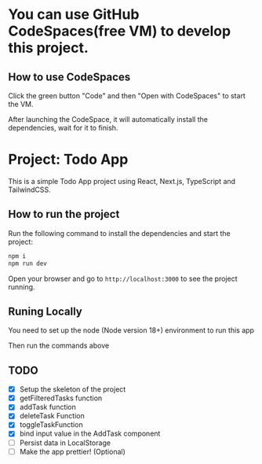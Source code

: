 # You can use GitHub CodeSpaces(free VM) to develop this project.

## How to use CodeSpaces
Click the green button "Code" and then "Open with CodeSpaces" to start the VM. 

After launching the CodeSpace, it will automatically install the dependencies, wait for it to finish.

# Project: Todo App
This is a simple Todo App project using React, Next.js, TypeScript and TailwindCSS.

## How to run the project
Run the following command to install the dependencies and start the project:
```bash
npm i
npm run dev
```
Open your browser and go to `http://localhost:3000` to see the project running.

## Runing Locally
You need to set up the node (Node version 18+) environment to run this app

Then run the commands above

## TODO
- [x] Setup the skeleton of the project
- [x] getFilteredTasks function
- [x] addTask function
- [x] deleteTask Function
- [x] toggleTaskFunction
- [x] bind input value in the AddTask component
- [ ] Persist data in LocalStorage
- [ ] Make the app prettier! (Optional)
